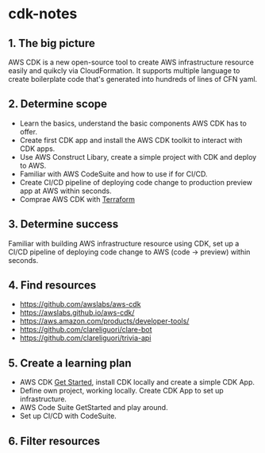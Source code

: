 # cdk-notes
## 1. The big picture

AWS CDK is a new open-source tool to create AWS infrastructure resource easily and quikcly via CloudFormation. It supports multiple language to create boilerplate code that's generated into hundreds of lines of CFN yaml.

## 2. Determine scope

- Learn the basics, understand the basic components AWS CDK has to offer.
- Create first CDK app and install the AWS CDK toolkit to interact with CDK apps.
- Use AWS Construct Libary, create a simple project with CDK and deploy to AWS.
- Familiar with AWS CodeSuite and how to use if for CI/CD.
- Create CI/CD pipeline of deploying code change to production preview app at AWS within seconds.
- Comprae AWS CDK with [Terraform](https://www.terraform.io/) 

## 3. Determine success
Familiar with building AWS infrastructure resource using CDK, set up a CI/CD pipeline of deploying code change to AWS (code -> preview) within seconds.

## 4. Find resources

* https://github.com/awslabs/aws-cdk
* https://awslabs.github.io/aws-cdk/
* https://aws.amazon.com/products/developer-tools/
* https://github.com/clareliguori/clare-bot
* https://github.com/clareliguori/trivia-api

## 5. Create a learning plan
- AWS CDK [Get Started](https://awslabs.github.io/aws-cdk/getting-started.html), install CDK locally and create a simple CDK App.
- Define own project, working locally. Create CDK App to set up infrastructure.
- AWS Code Suite GetStarted and play around.
- Set up CI/CD with CodeSuite.

## 6. Filter resources
